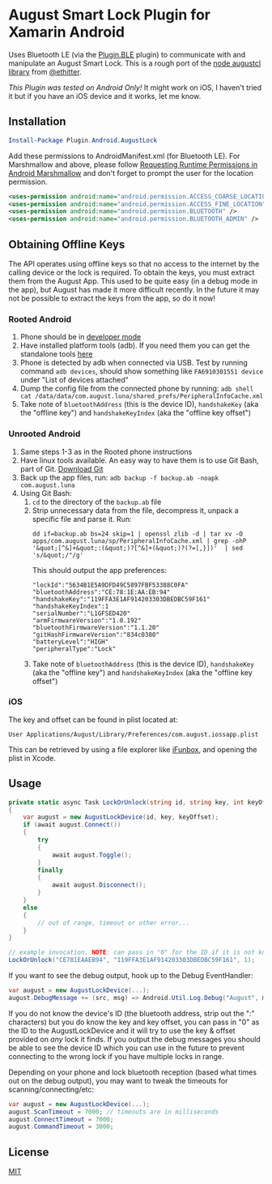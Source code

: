 # August Smart Lock Plugin for Xamarin Android

Uses Bluetooth LE (via the [Plugin.BLE](https://github.com/xabre/xamarin-bluetooth-le) plugin) to communicate with and manipulate an August Smart Lock. This is a rough port of the [node augustcl library](https://github.com/ethitter/augustctl) from [@ethitter](https://github.com/ethitter).

_This Plugin was tested on Android Only!_ It might work on iOS, I haven't tried it but if you have an iOS device and it works, let me know.

## Installation

```powershell
Install-Package Plugin.Android.AugustLock
```

Add these permissions to AndroidManifest.xml (for Bluetooth LE). For Marshmallow and above, please follow [Requesting Runtime Permissions in Android Marshmallow](https://blog.xamarin.com/requesting-runtime-permissions-in-android-marshmallow/) and don't forget to prompt the user for the location permission.

```xml
<uses-permission android:name="android.permission.ACCESS_COARSE_LOCATION" />
<uses-permission android:name="android.permission.ACCESS_FINE_LOCATION" />
<uses-permission android:name="android.permission.BLUETOOTH" />
<uses-permission android:name="android.permission.BLUETOOTH_ADMIN" />
```

## Obtaining Offline Keys

The API operates using offline keys so that no access to the internet by the calling device or the lock is required. To obtain the keys, you must extract them from the August App. This used to be quite easy (in a debug mode in the app), but August has made it more difficult recently. In the future it may not be possible to extract the keys from the app, so do it now!

### Rooted Android

1. Phone should be in [developer mode](https://www.howtogeek.com/129728/how-to-access-the-developer-options-menu-and-enable-usb-debugging-on-android-4.2/)
1. Have installed platform tools (adb). If you need them you can get the standalone tools [here](https://developer.android.com/studio/releases/platform-tools.html#download)
1. Phone is detected by adb when connected via USB. Test by running command `adb devices`, should show something like `FA6910301551 device` under "List of devices attached"
1. Dump the config file from the connected phone by running: `adb shell cat /data/data/com.august.luna/shared_prefs/PeripheralInfoCache.xml`
1. Take note of `bluetoothAddress` (this is the device ID), `handshakeKey` (aka the "offline key") and `handshakeKeyIndex` (aka the "offline key offset")

### Unrooted Android

1. Same steps 1-3 as in the Rooted phone instructions
1. Have linux tools available. An easy way to have them is to use Git Bash, part of Git. [Download Git](https://git-scm.com/downloads)
1. Back up the app files, run: `adb backup -f backup.ab -noapk com.august.luna`
1. Using Git Bash:
   1. `cd` to the directory of the `backup.ab` file
   1. Strip unnecessary data from the file, decompress it, unpack a specific file and parse it. Run: 
      ```shell
      dd if=backup.ab bs=24 skip=1 | openssl zlib -d | tar xv -O apps/com.august.luna/sp/PeripheralInfoCache.xml | grep -ohP  '&quot;[^&]+&quot;:(&quot;)?[^&]+(&quot;)?(?=[,}])'  | sed 's/&quot;/"/g'
      ```
      This should output the app preferences:
      ```shell
      "lockId":"5634B1E5A9DFD49C5897FBF53388C0FA"
      "bluetoothAddress":"CE:78:1E:AA:EB:94"
      "handshakeKey":"119FFA3E1AF914203303DBEDBC59F161"
      "handshakeKeyIndex":1
      "serialNumber":"L1GFSED420"
      "armFirmwareVersion":"1.0.192"
      "bluetoothFirmwareVersion":"1.1.20"
      "gitHashFirmwareVersion":"834c0380"
      "batteryLevel":"HIGH"
      "peripheralType":"Lock"
      ```
   1. Take note of `bluetoothAddress` (this is the device ID), `handshakeKey` (aka the "offline key") and `handshakeKeyIndex` (aka the "offline key offset")

### iOS

The key and offset can be found in plist located at:

```
User Applications/August/Library/Preferences/com.august.iossapp.plist
```

This can be retrieved by using a file explorer like [iFunbox](http://www.i-funbox.com/en_download.html), and opening the plist in Xcode.

## Usage

```csharp
private static async Task LockOrUnlock(string id, string key, int keyOffset)
{
    var august = new AugustLockDevice(id, key, keyOffset);
    if (await august.Connect())
    {
        try
        {
            await august.Toggle();
        }
        finally
        {
            await august.Disconnect();
        }
    }
    else
    {
        // out of range, timeout or other error...
    }
}

// example invocation. NOTE: can pass in "0" for the ID if it is not known
LockOrUnlock("CE781EAAEB94", "119FFA3E1AF914203303DBEDBC59F161", 1);
```

If you want to see the debug output, hook up to the Debug EventHandler:

```csharp
var august = new AugustLockDevice(...);
august.DebugMessage += (src, msg) => Android.Util.Log.Debug("August", msg);
```

If you do not know the device's ID (the bluetooth address, strip out the ":" characters) but you do know the key and key offset, you can pass in "0" as the ID to the AugustLockDevice and it will try to use the key & offset provided on _any_ lock it finds. If you output the debug messages you should be able to see the device ID which you can use in the future to prevent connecting to the wrong lock if you have multiple locks in range. 

Depending on your phone and lock bluetooth reception (based what times out on the debug output), you may want to tweak the timeouts for scanning/connecting/etc:

```csharp
var august = new AugustLockDevice(...);
august.ScanTimeout = 7000; // timeouts are in milliseconds
august.ConnectTimeout = 7000;
august.CommandTimeout = 3000;
```

## License

[MIT](https://github.com/Marcus-L/xamarin-august-ble/blob/master/LICENSE)
